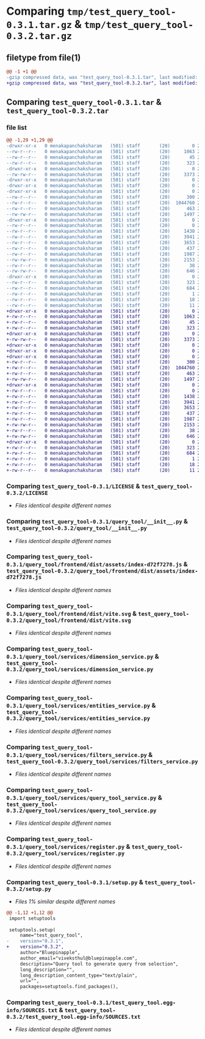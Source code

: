 # Comparing `tmp/test_query_tool-0.3.1.tar.gz` & `tmp/test_query_tool-0.3.2.tar.gz`

## filetype from file(1)

```diff
@@ -1 +1 @@
-gzip compressed data, was "test_query_tool-0.3.1.tar", last modified: Thu Apr 13 12:08:32 2023, max compression
+gzip compressed data, was "test_query_tool-0.3.2.tar", last modified: Thu Apr 13 12:11:16 2023, max compression
```

## Comparing `test_query_tool-0.3.1.tar` & `test_query_tool-0.3.2.tar`

### file list

```diff
@@ -1,29 +1,29 @@
-drwxr-xr-x   0 menakapanchaksharam   (501) staff       (20)        0 2023-04-13 12:08:32.798216 test_query_tool-0.3.1/
--rw-r--r--   0 menakapanchaksharam   (501) staff       (20)     1063 2023-04-03 17:08:00.000000 test_query_tool-0.3.1/LICENSE
--rw-r--r--   0 menakapanchaksharam   (501) staff       (20)       45 2023-04-05 19:58:10.000000 test_query_tool-0.3.1/MANIFEST.in
--rw-r--r--   0 menakapanchaksharam   (501) staff       (20)      323 2023-04-13 12:08:32.797803 test_query_tool-0.3.1/PKG-INFO
-drwxr-xr-x   0 menakapanchaksharam   (501) staff       (20)        0 2023-04-13 12:08:32.788468 test_query_tool-0.3.1/query_tool/
--rw-rw-r--   0 menakapanchaksharam   (501) staff       (20)     3373 2023-04-13 10:28:20.000000 test_query_tool-0.3.1/query_tool/__init__.py
-drwxr-xr-x   0 menakapanchaksharam   (501) staff       (20)        0 2023-04-13 12:08:32.786528 test_query_tool-0.3.1/query_tool/frontend/
-drwxr-xr-x   0 menakapanchaksharam   (501) staff       (20)        0 2023-04-13 12:08:32.789131 test_query_tool-0.3.1/query_tool/frontend/dist/
-drwxr-xr-x   0 menakapanchaksharam   (501) staff       (20)        0 2023-04-13 12:08:32.789799 test_query_tool-0.3.1/query_tool/frontend/dist/assets/
--rw-r--r--   0 menakapanchaksharam   (501) staff       (20)      300 2023-04-13 12:07:36.000000 test_query_tool-0.3.1/query_tool/frontend/dist/assets/index-d081bea5.css
--rw-r--r--   0 menakapanchaksharam   (501) staff       (20)  1044760 2023-04-13 12:07:36.000000 test_query_tool-0.3.1/query_tool/frontend/dist/assets/index-d72f7278.js
--rw-r--r--   0 menakapanchaksharam   (501) staff       (20)      463 2023-04-13 12:07:46.000000 test_query_tool-0.3.1/query_tool/frontend/dist/index.html
--rw-rw-r--   0 menakapanchaksharam   (501) staff       (20)     1497 2023-04-13 12:07:36.000000 test_query_tool-0.3.1/query_tool/frontend/dist/vite.svg
-drwxr-xr-x   0 menakapanchaksharam   (501) staff       (20)        0 2023-04-13 12:08:32.794705 test_query_tool-0.3.1/query_tool/services/
--rw-r--r--   0 menakapanchaksharam   (501) staff       (20)        0 2023-04-03 16:47:55.000000 test_query_tool-0.3.1/query_tool/services/__init__.py
--rw-r--r--   0 menakapanchaksharam   (501) staff       (20)     1438 2023-04-03 16:47:55.000000 test_query_tool-0.3.1/query_tool/services/dimension_service.py
--rw-r--r--   0 menakapanchaksharam   (501) staff       (20)     3941 2023-04-03 16:47:55.000000 test_query_tool-0.3.1/query_tool/services/entities_service.py
--rw-r--r--   0 menakapanchaksharam   (501) staff       (20)     3653 2023-04-03 16:47:55.000000 test_query_tool-0.3.1/query_tool/services/filters_service.py
--rw-r--r--   0 menakapanchaksharam   (501) staff       (20)      437 2023-04-03 16:47:55.000000 test_query_tool-0.3.1/query_tool/services/query_tool_factory.py
--rw-r--r--   0 menakapanchaksharam   (501) staff       (20)     1987 2023-04-03 16:47:55.000000 test_query_tool-0.3.1/query_tool/services/query_tool_service.py
--rw-rw-r--   0 menakapanchaksharam   (501) staff       (20)     2153 2023-04-03 16:47:55.000000 test_query_tool-0.3.1/query_tool/services/register.py
--rw-r--r--   0 menakapanchaksharam   (501) staff       (20)       38 2023-04-13 12:08:32.798367 test_query_tool-0.3.1/setup.cfg
--rw-rw-r--   0 menakapanchaksharam   (501) staff       (20)      646 2023-04-13 12:07:52.000000 test_query_tool-0.3.1/setup.py
-drwxr-xr-x   0 menakapanchaksharam   (501) staff       (20)        0 2023-04-13 12:08:32.797263 test_query_tool-0.3.1/test_query_tool.egg-info/
--rw-r--r--   0 menakapanchaksharam   (501) staff       (20)      323 2023-04-13 12:08:32.000000 test_query_tool-0.3.1/test_query_tool.egg-info/PKG-INFO
--rw-r--r--   0 menakapanchaksharam   (501) staff       (20)      684 2023-04-13 12:08:32.000000 test_query_tool-0.3.1/test_query_tool.egg-info/SOURCES.txt
--rw-r--r--   0 menakapanchaksharam   (501) staff       (20)        1 2023-04-13 12:08:32.000000 test_query_tool-0.3.1/test_query_tool.egg-info/dependency_links.txt
--rw-r--r--   0 menakapanchaksharam   (501) staff       (20)       18 2023-04-13 12:08:32.000000 test_query_tool-0.3.1/test_query_tool.egg-info/requires.txt
--rw-r--r--   0 menakapanchaksharam   (501) staff       (20)       11 2023-04-13 12:08:32.000000 test_query_tool-0.3.1/test_query_tool.egg-info/top_level.txt
+drwxr-xr-x   0 menakapanchaksharam   (501) staff       (20)        0 2023-04-13 12:11:16.553927 test_query_tool-0.3.2/
+-rw-r--r--   0 menakapanchaksharam   (501) staff       (20)     1063 2023-04-03 17:08:00.000000 test_query_tool-0.3.2/LICENSE
+-rw-r--r--   0 menakapanchaksharam   (501) staff       (20)       45 2023-04-05 19:58:10.000000 test_query_tool-0.3.2/MANIFEST.in
+-rw-r--r--   0 menakapanchaksharam   (501) staff       (20)      323 2023-04-13 12:11:16.553588 test_query_tool-0.3.2/PKG-INFO
+drwxr-xr-x   0 menakapanchaksharam   (501) staff       (20)        0 2023-04-13 12:11:16.545387 test_query_tool-0.3.2/query_tool/
+-rw-rw-r--   0 menakapanchaksharam   (501) staff       (20)     3373 2023-04-13 12:10:48.000000 test_query_tool-0.3.2/query_tool/__init__.py
+drwxr-xr-x   0 menakapanchaksharam   (501) staff       (20)        0 2023-04-13 12:11:16.543573 test_query_tool-0.3.2/query_tool/frontend/
+drwxr-xr-x   0 menakapanchaksharam   (501) staff       (20)        0 2023-04-13 12:11:16.546048 test_query_tool-0.3.2/query_tool/frontend/dist/
+drwxr-xr-x   0 menakapanchaksharam   (501) staff       (20)        0 2023-04-13 12:11:16.546839 test_query_tool-0.3.2/query_tool/frontend/dist/assets/
+-rw-r--r--   0 menakapanchaksharam   (501) staff       (20)      300 2023-04-13 12:07:36.000000 test_query_tool-0.3.2/query_tool/frontend/dist/assets/index-d081bea5.css
+-rw-r--r--   0 menakapanchaksharam   (501) staff       (20)  1044760 2023-04-13 12:07:36.000000 test_query_tool-0.3.2/query_tool/frontend/dist/assets/index-d72f7278.js
+-rw-r--r--   0 menakapanchaksharam   (501) staff       (20)      463 2023-04-13 12:07:46.000000 test_query_tool-0.3.2/query_tool/frontend/dist/index.html
+-rw-rw-r--   0 menakapanchaksharam   (501) staff       (20)     1497 2023-04-13 12:07:36.000000 test_query_tool-0.3.2/query_tool/frontend/dist/vite.svg
+drwxr-xr-x   0 menakapanchaksharam   (501) staff       (20)        0 2023-04-13 12:11:16.551386 test_query_tool-0.3.2/query_tool/services/
+-rw-r--r--   0 menakapanchaksharam   (501) staff       (20)        0 2023-04-03 16:47:55.000000 test_query_tool-0.3.2/query_tool/services/__init__.py
+-rw-r--r--   0 menakapanchaksharam   (501) staff       (20)     1438 2023-04-03 16:47:55.000000 test_query_tool-0.3.2/query_tool/services/dimension_service.py
+-rw-r--r--   0 menakapanchaksharam   (501) staff       (20)     3941 2023-04-03 16:47:55.000000 test_query_tool-0.3.2/query_tool/services/entities_service.py
+-rw-r--r--   0 menakapanchaksharam   (501) staff       (20)     3653 2023-04-03 16:47:55.000000 test_query_tool-0.3.2/query_tool/services/filters_service.py
+-rw-r--r--   0 menakapanchaksharam   (501) staff       (20)      437 2023-04-03 16:47:55.000000 test_query_tool-0.3.2/query_tool/services/query_tool_factory.py
+-rw-r--r--   0 menakapanchaksharam   (501) staff       (20)     1987 2023-04-03 16:47:55.000000 test_query_tool-0.3.2/query_tool/services/query_tool_service.py
+-rw-rw-r--   0 menakapanchaksharam   (501) staff       (20)     2153 2023-04-03 16:47:55.000000 test_query_tool-0.3.2/query_tool/services/register.py
+-rw-r--r--   0 menakapanchaksharam   (501) staff       (20)       38 2023-04-13 12:11:16.554049 test_query_tool-0.3.2/setup.cfg
+-rw-rw-r--   0 menakapanchaksharam   (501) staff       (20)      646 2023-04-13 12:10:56.000000 test_query_tool-0.3.2/setup.py
+drwxr-xr-x   0 menakapanchaksharam   (501) staff       (20)        0 2023-04-13 12:11:16.553080 test_query_tool-0.3.2/test_query_tool.egg-info/
+-rw-r--r--   0 menakapanchaksharam   (501) staff       (20)      323 2023-04-13 12:11:16.000000 test_query_tool-0.3.2/test_query_tool.egg-info/PKG-INFO
+-rw-r--r--   0 menakapanchaksharam   (501) staff       (20)      684 2023-04-13 12:11:16.000000 test_query_tool-0.3.2/test_query_tool.egg-info/SOURCES.txt
+-rw-r--r--   0 menakapanchaksharam   (501) staff       (20)        1 2023-04-13 12:11:16.000000 test_query_tool-0.3.2/test_query_tool.egg-info/dependency_links.txt
+-rw-r--r--   0 menakapanchaksharam   (501) staff       (20)       18 2023-04-13 12:11:16.000000 test_query_tool-0.3.2/test_query_tool.egg-info/requires.txt
+-rw-r--r--   0 menakapanchaksharam   (501) staff       (20)       11 2023-04-13 12:11:16.000000 test_query_tool-0.3.2/test_query_tool.egg-info/top_level.txt
```

### Comparing `test_query_tool-0.3.1/LICENSE` & `test_query_tool-0.3.2/LICENSE`

 * *Files identical despite different names*

### Comparing `test_query_tool-0.3.1/query_tool/__init__.py` & `test_query_tool-0.3.2/query_tool/__init__.py`

 * *Files identical despite different names*

### Comparing `test_query_tool-0.3.1/query_tool/frontend/dist/assets/index-d72f7278.js` & `test_query_tool-0.3.2/query_tool/frontend/dist/assets/index-d72f7278.js`

 * *Files identical despite different names*

### Comparing `test_query_tool-0.3.1/query_tool/frontend/dist/vite.svg` & `test_query_tool-0.3.2/query_tool/frontend/dist/vite.svg`

 * *Files identical despite different names*

### Comparing `test_query_tool-0.3.1/query_tool/services/dimension_service.py` & `test_query_tool-0.3.2/query_tool/services/dimension_service.py`

 * *Files identical despite different names*

### Comparing `test_query_tool-0.3.1/query_tool/services/entities_service.py` & `test_query_tool-0.3.2/query_tool/services/entities_service.py`

 * *Files identical despite different names*

### Comparing `test_query_tool-0.3.1/query_tool/services/filters_service.py` & `test_query_tool-0.3.2/query_tool/services/filters_service.py`

 * *Files identical despite different names*

### Comparing `test_query_tool-0.3.1/query_tool/services/query_tool_service.py` & `test_query_tool-0.3.2/query_tool/services/query_tool_service.py`

 * *Files identical despite different names*

### Comparing `test_query_tool-0.3.1/query_tool/services/register.py` & `test_query_tool-0.3.2/query_tool/services/register.py`

 * *Files identical despite different names*

### Comparing `test_query_tool-0.3.1/setup.py` & `test_query_tool-0.3.2/setup.py`

 * *Files 1% similar despite different names*

```diff
@@ -1,12 +1,12 @@
 import setuptools
 
 setuptools.setup(
     name="test_query_tool",
-    version="0.3.1",
+    version="0.3.2",
     author="Bluepinapple",
     author_email="viveksthul@bluepinapple.com",
     description="Query tool to generate query from selection",
     long_description="",
     long_description_content_type="text/plain",
     url="",
     packages=setuptools.find_packages(),
```

### Comparing `test_query_tool-0.3.1/test_query_tool.egg-info/SOURCES.txt` & `test_query_tool-0.3.2/test_query_tool.egg-info/SOURCES.txt`

 * *Files identical despite different names*

